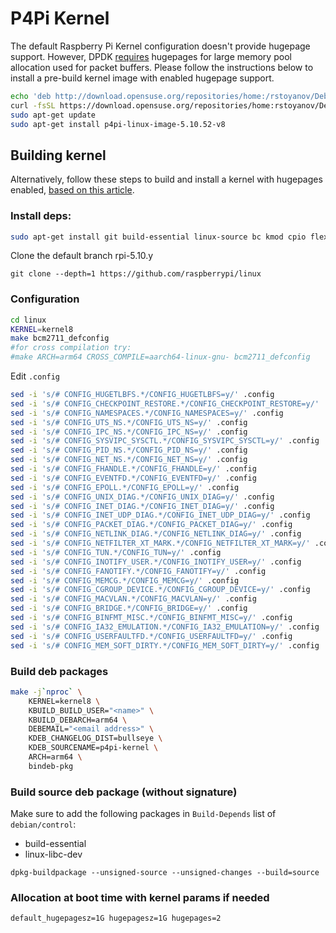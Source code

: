 
# P4Pi Kernel

The default Raspberry Pi Kernel configuration doesn't provide hugepage support.
However, DPDK [requires](http://doc.dpdk.org/guides/linux_gsg/sys_reqs.html)
hugepages for large memory pool allocation used for packet buffers. Please follow
the instructions below to install a pre-build kernel image with enabled hugepage support.

```bash
echo 'deb http://download.opensuse.org/repositories/home:/rstoyanov/Debian_Testing/ /' | sudo tee /etc/apt/sources.list.d/home:rstoyanov.list
curl -fsSL https://download.opensuse.org/repositories/home:rstoyanov/Debian_Testing/Release.key | gpg --dearmor | sudo tee /etc/apt/trusted.gpg.d/home_rstoyanov.gpg > /dev/null
sudo apt-get update
sudo apt-get install p4pi-linux-image-5.10.52-v8
```

## Building kernel

Alternatively, follow these steps to build and install a kernel with hugepages enabled,
[based on this article](https://www.raspberrypi.org/documentation/linux/kernel/building.md).

### Install deps:
```bash
sudo apt-get install git build-essential linux-source bc kmod cpio flex libncurses5-dev libelf-dev libssl-dev
```

Clone the default branch rpi-5.10.y
```
git clone --depth=1 https://github.com/raspberrypi/linux
```

### Configuration
```bash
cd linux
KERNEL=kernel8
make bcm2711_defconfig
#for cross compilation try:
#make ARCH=arm64 CROSS_COMPILE=aarch64-linux-gnu- bcm2711_defconfig
```

Edit `.config`

```bash
sed -i 's/# CONFIG_HUGETLBFS.*/CONFIG_HUGETLBFS=y/' .config
sed -i 's/# CONFIG_CHECKPOINT_RESTORE.*/CONFIG_CHECKPOINT_RESTORE=y/' .config
sed -i 's/# CONFIG_NAMESPACES.*/CONFIG_NAMESPACES=y/' .config
sed -i 's/# CONFIG_UTS_NS.*/CONFIG_UTS_NS=y/' .config
sed -i 's/# CONFIG_IPC_NS.*/CONFIG_IPC_NS=y/' .config
sed -i 's/# CONFIG_SYSVIPC_SYSCTL.*/CONFIG_SYSVIPC_SYSCTL=y/' .config
sed -i 's/# CONFIG_PID_NS.*/CONFIG_PID_NS=y/' .config
sed -i 's/# CONFIG_NET_NS.*/CONFIG_NET_NS=y/' .config
sed -i 's/# CONFIG_FHANDLE.*/CONFIG_FHANDLE=y/' .config
sed -i 's/# CONFIG_EVENTFD.*/CONFIG_EVENTFD=y/' .config
sed -i 's/# CONFIG_EPOLL.*/CONFIG_EPOLL=y/' .config
sed -i 's/# CONFIG_UNIX_DIAG.*/CONFIG_UNIX_DIAG=y/' .config
sed -i 's/# CONFIG_INET_DIAG.*/CONFIG_INET_DIAG=y/' .config
sed -i 's/# CONFIG_INET_UDP_DIAG.*/CONFIG_INET_UDP_DIAG=y/' .config
sed -i 's/# CONFIG_PACKET_DIAG.*/CONFIG_PACKET_DIAG=y/' .config
sed -i 's/# CONFIG_NETLINK_DIAG.*/CONFIG_NETLINK_DIAG=y/' .config
sed -i 's/# CONFIG_NETFILTER_XT_MARK.*/CONFIG_NETFILTER_XT_MARK=y/' .config
sed -i 's/# CONFIG_TUN.*/CONFIG_TUN=y/' .config
sed -i 's/# CONFIG_INOTIFY_USER.*/CONFIG_INOTIFY_USER=y/' .config
sed -i 's/# CONFIG_FANOTIFY.*/CONFIG_FANOTIFY=y/' .config
sed -i 's/# CONFIG_MEMCG.*/CONFIG_MEMCG=y/' .config
sed -i 's/# CONFIG_CGROUP_DEVICE.*/CONFIG_CGROUP_DEVICE=y/' .config
sed -i 's/# CONFIG_MACVLAN.*/CONFIG_MACVLAN=y/' .config
sed -i 's/# CONFIG_BRIDGE.*/CONFIG_BRIDGE=y/' .config
sed -i 's/# CONFIG_BINFMT_MISC.*/CONFIG_BINFMT_MISC=y/' .config
sed -i 's/# CONFIG_IA32_EMULATION.*/CONFIG_IA32_EMULATION=y/' .config
sed -i 's/# CONFIG_USERFAULTFD.*/CONFIG_USERFAULTFD=y/' .config
sed -i 's/# CONFIG_MEM_SOFT_DIRTY.*/CONFIG_MEM_SOFT_DIRTY=y/' .config
```

### Build deb packages

```bash
make -j`nproc` \
    KERNEL=kernel8 \
    KBUILD_BUILD_USER="<name>" \
    KBUILD_DEBARCH=arm64 \
    DEBEMAIL="<email address>" \
    KDEB_CHANGELOG_DIST=bullseye \
    KDEB_SOURCENAME=p4pi-kernel \
    ARCH=arm64 \
    bindeb-pkg
```

### Build source deb package (without signature)

Make sure to add the following packages in `Build-Depends` list of `debian/control`:
- build-essential
- linux-libc-dev

```
dpkg-buildpackage --unsigned-source --unsigned-changes --build=source
```

### Allocation at boot time with kernel params if needed

```
default_hugepagesz=1G hugepagesz=1G hugepages=2
```